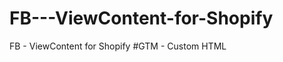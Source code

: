 # FB---ViewContent-for-Shopify
FB - ViewContent for Shopify
#GTM - Custom HTML

<script>
  fbq('track', 'ViewContent', {
    value: {{DLV - Product Page - Price}},
    currency: 'GBP',
    content_ids: '{{DLV - Product Page - SKU}}',
    content_name: '{{DLV - Product Page - Name}}',
    content_type: 'product',
  });
</script>

